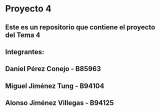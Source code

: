 # Proyecto 4
## Este es un repositorio que contiene el proyecto del Tema 4
## Integrantes:
##  Daniel Pérez Conejo - B85963
##  Miguel Jiménez Tung - B94104
##  Alonso Jiménez Villegas - B94125

